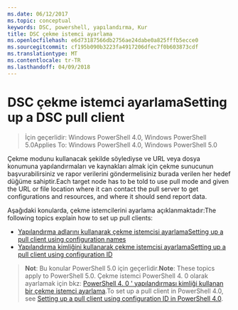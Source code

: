 ```yaml
---
ms.date: 06/12/2017
ms.topic: conceptual
keywords: DSC, powershell, yapılandırma, Kur
title: DSC çekme istemci ayarlama
ms.openlocfilehash: e6d73187566db2756ae24dabe0a825fffb5ecce0
ms.sourcegitcommit: cf195b090b3223fa4917206dfec7f0b603873cdf
ms.translationtype: MT
ms.contentlocale: tr-TR
ms.lasthandoff: 04/09/2018
---
```

# <a name="setting-up-a-dsc-pull-client"></a><span data-ttu-id="1e096-103">DSC çekme istemci ayarlama</span><span class="sxs-lookup"><span data-stu-id="1e096-103">Setting up a DSC pull client</span></span>

> <span data-ttu-id="1e096-104">İçin geçerlidir: Windows PowerShell 4.0, Windows PowerShell 5.0</span><span class="sxs-lookup"><span data-stu-id="1e096-104">Applies To: Windows PowerShell 4.0, Windows PowerShell 5.0</span></span>

<span data-ttu-id="1e096-105">Çekme modunu kullanacak şekilde söylediyse ve URL veya dosya konumuna yapılandırmaları ve kaynakları almak için çekme sunucunun başvurabilirsiniz ve rapor verilerini göndermelisiniz burada verilen her hedef düğüme sahiptir.</span><span class="sxs-lookup"><span data-stu-id="1e096-105">Each target node has to be told to use pull mode and given the URL or file location where it can contact the pull server to get configurations and resources, and where it should send report data.</span></span>


<span data-ttu-id="1e096-106">Aşağıdaki konularda, çekme istemcilerini ayarlama açıklanmaktadır:</span><span class="sxs-lookup"><span data-stu-id="1e096-106">The following topics explain how to set up pull clients:</span></span>

* [<span data-ttu-id="1e096-107">Yapılandırma adlarını kullanarak çekme istemcisi ayarlama</span><span class="sxs-lookup"><span data-stu-id="1e096-107">Setting up a pull client using configuration names</span></span>](pullClientConfigNames.md)
* [<span data-ttu-id="1e096-108">Yapılandırma kimliğini kullanarak çekme istemcisi ayarlama</span><span class="sxs-lookup"><span data-stu-id="1e096-108">Setting up a pull client using configuration ID</span></span>](pullClientConfigID.md)

> <span data-ttu-id="1e096-109">**Not**: Bu konular PowerShell 5.0 için geçerlidir.</span><span class="sxs-lookup"><span data-stu-id="1e096-109">**Note**: These topics apply to PowerShell 5.0.</span></span> <span data-ttu-id="1e096-110">Çekme istemci PowerShell 4. 0 olarak ayarlamak için bkz: [PowerShell 4. 0 ' yapılandırması kimliği kullanan bir çekme istemci ayarlama](pullClientConfigID4.md).</span><span class="sxs-lookup"><span data-stu-id="1e096-110">To set up a pull client in PowerShell 4.0, see [Setting up a pull client using configuration ID in PowerShell 4.0](pullClientConfigID4.md).</span></span>